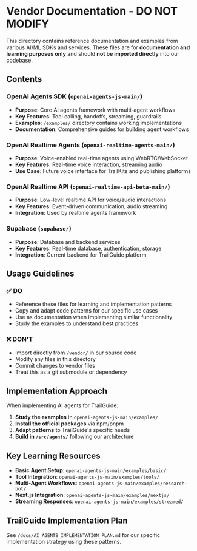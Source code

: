# Vendor Documentation - DO NOT MODIFY

This directory contains reference documentation and examples from various AI/ML SDKs and services. These files are for **documentation and learning purposes only** and should **not be imported directly** into our codebase.

## Contents

### OpenAI Agents SDK (`openai-agents-js-main/`)
- **Purpose**: Core AI agents framework with multi-agent workflows
- **Key Features**: Tool calling, handoffs, streaming, guardrails
- **Examples**: `/examples/` directory contains working implementations
- **Documentation**: Comprehensive guides for building agent workflows

### OpenAI Realtime Agents (`openai-realtime-agents-main/`)
- **Purpose**: Voice-enabled real-time agents using WebRTC/WebSocket
- **Key Features**: Real-time voice interaction, streaming audio
- **Use Case**: Future voice interface for TrailKits and publishing platforms

### OpenAI Realtime API (`openai-realtime-api-beta-main/`)
- **Purpose**: Low-level realtime API for voice/audio interactions
- **Key Features**: Event-driven communication, audio streaming
- **Integration**: Used by realtime agents framework

### Supabase (`supabase/`)
- **Purpose**: Database and backend services
- **Key Features**: Real-time database, authentication, storage
- **Integration**: Current backend for TrailGuide platform

## Usage Guidelines

### ✅ DO
- Reference these files for learning and implementation patterns
- Copy and adapt code patterns for our specific use cases
- Use as documentation when implementing similar functionality
- Study the examples to understand best practices

### ❌ DON'T
- Import directly from `/vendor/` in our source code
- Modify any files in this directory
- Commit changes to vendor files
- Treat this as a git submodule or dependency

## Implementation Approach

When implementing AI agents for TrailGuide:

1. **Study the examples** in `openai-agents-js-main/examples/`
2. **Install the official packages** via npm/pnpm
3. **Adapt patterns** to TrailGuide's specific needs
4. **Build in `/src/agents/`** following our architecture

## Key Learning Resources

- **Basic Agent Setup**: `openai-agents-js-main/examples/basic/`
- **Tool Integration**: `openai-agents-js-main/examples/tools/`
- **Multi-Agent Workflows**: `openai-agents-js-main/examples/research-bot/`
- **Next.js Integration**: `openai-agents-js-main/examples/nextjs/`
- **Streaming Responses**: `openai-agents-js-main/examples/streamed/`

## TrailGuide Implementation Plan

See `/docs/AI_AGENTS_IMPLEMENTATION_PLAN.md` for our specific implementation strategy using these patterns.
